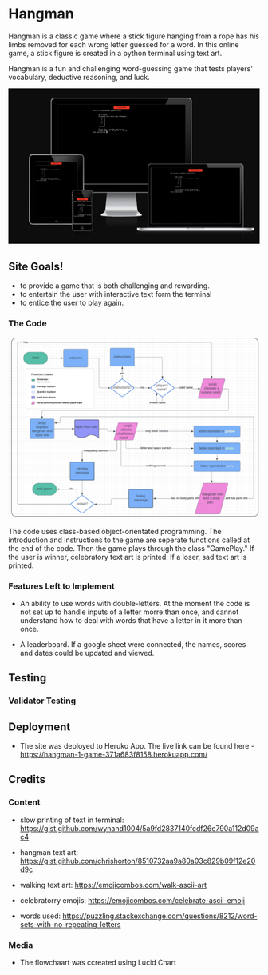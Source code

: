 # Hangman

Hangman is a classic game where a stick figure hanging from a rope has his limbs removed for each wrong letter guessed for a word. In this online game, a stick figure is created in a python terminal using text art. 

Hangman is a fun and challenging word-guessing game that tests players' vocabulary, deductive reasoning, and luck.

![Responsive Mockup](amiresponsive.png)
## Site Goals!
- to provide a game that is both challenging and rewarding.
- to entertain the user with interactive text form the terminal
- to entice the user to play again.  

### The Code

![Coding flowchart](flowchart.png)

The code uses class-based object-orientated programming. 
The introduction and instructions to the game are seperate functions called at the end of the code. Then the game plays through the class "GamePlay." If the user is  winner, celebratory text art is printed. If a loser, sad text art is printed. 


### Features Left to Implement

- An ability to use words with double-letters. At the moment the code is not set up to handle inputs of a letter morre than once, and cannot understand how to deal with words that have a letter in it more than once.

- A leaderboard. If a google sheet were connected, the names, scores and dates could be updated and viewed. 

## Testing 

### Validator Testing 


## Deployment

- The site was deployed to Heruko App. 
The live link can be found here - https://hangman-1-game-371a683f8158.herokuapp.com/


## Credits 

### Content 

- slow printing of text in terminal: https://gist.github.com/wynand1004/5a9fd2837140fcdf26e790a112d09ac4

- hangman text art: https://gist.github.com/chrishorton/8510732aa9a80a03c829b09f12e20d9c

- walking text art: https://emojicombos.com/walk-ascii-art

- celebratorry emojis:  https://emojicombos.com/celebrate-ascii-emoji

- words used: https://puzzling.stackexchange.com/questions/8212/word-sets-with-no-repeating-letters



### Media

- The flowchaart was ccreated using Lucid Chart 


